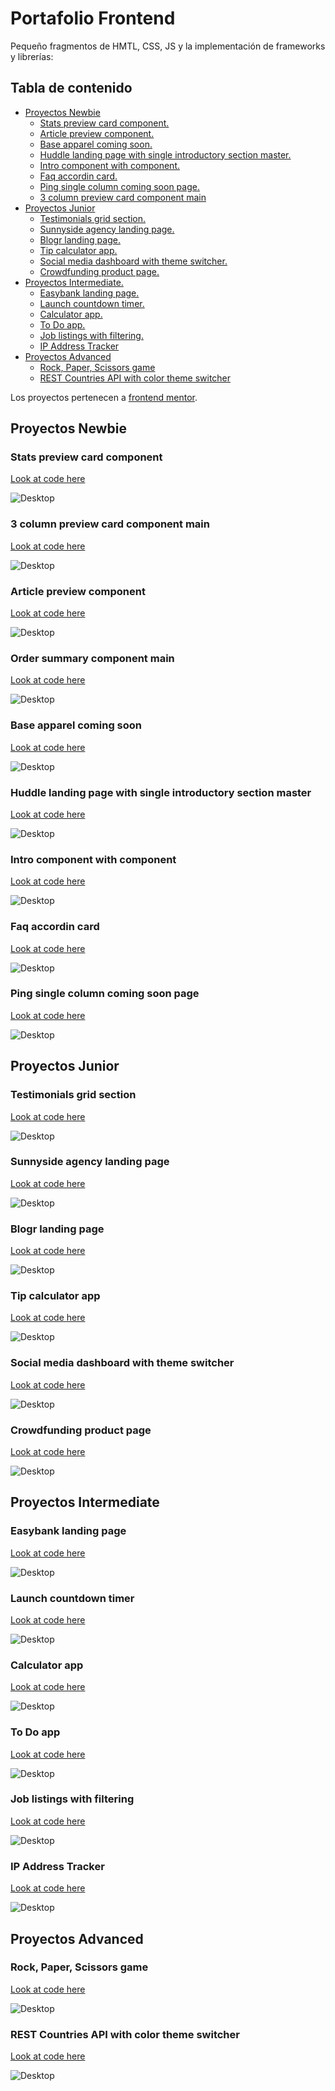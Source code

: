 # Portafolio Frontend

Pequeño fragmentos de HMTL, CSS, JS y la implementación de frameworks y librerías:

## Tabla de contenido

- [Proyectos Newbie](#proyectos-newbie)
  - [Stats preview card component.](#stats-preview-card-component)
  - [Article preview component.](#article-preview-component)
  - [Base apparel coming soon.](#base-apparel-coming-soon)
  - [Huddle landing page with single introductory section master.](#huddle-landing-page-with-single-introductory-section-master)
  - [Intro component with component.](#intro-component-with-component)
  - [Faq accordin card.](#faq-accordin-card)
  - [Ping single column coming soon page.](#ping-single-column-coming-soon-page)
  - [3 column preview card component main](#3-column-preview-card-component-main)
- [Proyectos Junior](#proyectos-junior)
  - [Testimonials grid section.](#testimonials-grid-section)
  - [Sunnyside agency landing page.](#sunnyside-agency-landing-page)
  - [Blogr landing page.](#interactive-pricing-component)
  - [Tip calculator app.](#fylo-data-storage-component)
  - [Social media dashboard with theme switcher.](#social-media-dashboard-with-theme-switcher)
  - [Crowdfunding product page.](#crowdfunding-product-page)
- [Proyectos Intermediate.](#proyectos-intermediate)
  - [Easybank landing page.](#easybank-landing-page)
  - [Launch countdown timer.](#launch-countdown-timer)
  - [Calculator app.](#calculator-app)
  - [To Do app.](#todo-app)
  - [Job listings with filtering.](#job-listings-with-filtering)
  - [IP Address Tracker](#ip-address-tracker)
- [Proyectos Advanced](#proyectos-advanced)
  - [Rock, Paper, Scissors game](#rock-paper-scissors-game)
  - [REST Countries API with color theme switcher](#rest-countries-api-with-color-theme-switcher)

Los proyectos pertenecen a [frontend mentor](https://www.frontendmentor.io/).

## Proyectos Newbie

### Stats preview card component

[Look at code here](https://github.com/Mooenz/frontend-portafolio/tree/main/stats-preview-card-component-main)

![Desktop](./stats-preview-card-component-main/solution-capture/Mooenz-desktop-solution.png)

### 3 column preview card component main

[Look at code here](https://github.com/Mooenz/frontend-portafolio/tree/main/3-column-preview-card-component-main)

![Desktop](./3-column-preview-card-component-main/solution-capture/mooenz-desktop-solution.png)

### Article preview component

[Look at code here](https://github.com/Mooenz/frontend-portafolio/tree/main/article-preview-component-master)

![Desktop](./article-preview-component-master/solution-capture/mooenz-desktop-solution.png)

### Order summary component main

[Look at code here](https://github.com/Mooenz/frontend-portafolio/tree/main/order-summary-component-main)

![Desktop](./order-summary-component-main/solution-capture/mooenz-desktop-solution.png)

### Base apparel coming soon

[Look at code here](https://github.com/Mooenz/frontend-portafolio/tree/main/base-apparel-coming-soon-master)

![Desktop](./base-apparel-coming-soon-master/solution-capture/mooenz-desktop-normal-solution.png)

### Huddle landing page with single introductory section master

[Look at code here](https://github.com/Mooenz/frontend-portafolio/tree/main/huddle-landing-page-with-single-introductory-section-master)

![Desktop](./huddle-landing-page-with-single-introductory-section-master/solution-capture/mooenz-desktop-solution.png)

### Intro component with component

[Look at code here](https://github.com/Mooenz/frontend-portafolio/tree/main/intro-component-with-signup-form-master)

![Desktop](./intro-component-with-signup-form-master/solution-capture/mooenz-desktop-solution.png)

### Faq accordin card

[Look at code here](https://github.com/Mooenz/frontend-portafolio/tree/main/faq-accordion-card-main)

![Desktop](./faq-accordion-card-main/solution-capture/mooenz-desktop-solution.png)

### Ping single column coming soon page

[Look at code here](https://github.com/Mooenz/frontend-portafolio/tree/main/ping-coming-soon-page-master)

![Desktop](./ping-coming-soon-page-master/solution-capture/mooenz-desktop-solution.png)

## Proyectos Junior

### Testimonials grid section

[Look at code here](https://github.com/Mooenz/frontend-portafolio/tree/main/testimonials-grid-section-main)

![Desktop](./testimonials-grid-section-main/solution-capture/mooenz-desktop-solution.png)

### Sunnyside agency landing page

[Look at code here](https://github.com/Mooenz/frontend-portafolio/tree/main/sunnyside-agency-landing-page-main)

![Desktop](./sunnyside-agency-landing-page-main/solution-capture/mooenz-desktop-solution.png)

### Blogr landing page

[Look at code here](https://github.com/Mooenz/frontend-portafolio/tree/main/blogr-landing-page-main)

![Desktop](./blogr-landing-page-main/solution-capture/mooenz-desktop-solution.png)

### Tip calculator app

[Look at code here](https://github.com/Mooenz/frontend-portafolio/tree/main/tip-calculator-app-main)

![Desktop](./tip-calculator-app-main/solution-capture/mooenz-desktop-solution.png)

### Social media dashboard with theme switcher

[Look at code here](https://github.com/Mooenz/frontend-portafolio/tree/main/social-media-dashboard-with-theme-switcher-master)

![Desktop](./social-media-dashboard-with-theme-switcher-master/solution-capture/mooenz-desktop-solution.png)

### Crowdfunding product page

[Look at code here](https://github.com/Mooenz/frontend-portafolio/tree/main/crowdfunding-product-page-main)

![Desktop](./crowdfunding-product-page-main/solution-capture/mooenz-desktop-solution.png)

## Proyectos Intermediate

### Easybank landing page

[Look at code here]()

![Desktop](.//solution-capture/mooenz-desktop-solution.png)

### Launch countdown timer

[Look at code here]()

![Desktop](.//solution-capture/mooenz-desktop-solution.png)

### Calculator app

[Look at code here]()

![Desktop](.//solution-capture/mooenz-desktop-solution.png)

### To Do app

[Look at code here]()

![Desktop](.//solution-capture/mooenz-desktop-solution.png)

### Job listings with filtering

[Look at code here]()

![Desktop](.//solution-capture/mooenz-desktop-solution.png)

### IP Address Tracker

[Look at code here]()

![Desktop](.//solution-capture/mooenz-desktop-solution.png)

## Proyectos Advanced

### Rock, Paper, Scissors game

[Look at code here]()

![Desktop](.//solution-capture/mooenz-desktop-solution.png)

### REST Countries API with color theme switcher

[Look at code here]()

![Desktop](.//solution-capture/mooenz-desktop-solution.png)
